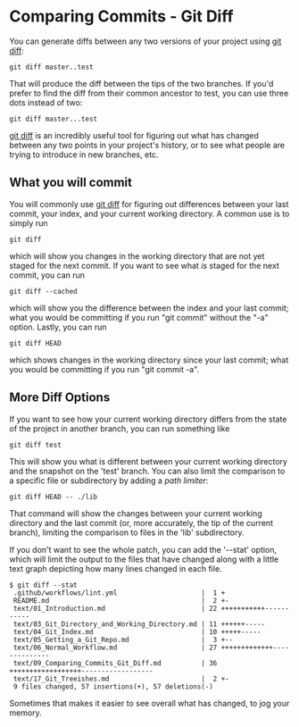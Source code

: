 # Comparing Commits - Git Diff

You can generate diffs between any two versions of your project using
[git diff](https://git-scm.com/docs/git-diff):

    git diff master..test

That will produce the diff between the tips of the two branches.  If
you'd prefer to find the diff from their common ancestor to test, you
can use three dots instead of two:

    git diff master...test

[git diff](https://git-scm.com/docs/git-diff) is an incredibly useful tool for figuring out what has
changed between any two points in your project's history, or to see what
people are trying to introduce in new branches, etc.

## What you will commit

You will commonly use [git diff](https://git-scm.com/docs/git-diff) for figuring out differences between
your last commit, your index, and your current working directory.
A common use is to simply run

    git diff

which will show you changes in the working directory that are not yet
staged for the next commit.
If you want to see what _is_ staged for the next commit, you can run

    git diff --cached

which will show you the difference between the index and your last commit;
what you would be committing if you run "git commit" without the "-a" option.
Lastly, you can run

    git diff HEAD

which shows changes in the working directory since your last commit;
what you would be committing if you run "git commit -a".

## More Diff Options

If you want to see how your current working directory differs from the state of
the project in another branch, you can run something like

    git diff test

This will show you what is different between your current working directory
and the snapshot on the 'test' branch.  You can also limit the comparison to a
specific file or subdirectory by adding a *path limiter*:

    git diff HEAD -- ./lib

That command will show the changes between your current working directory and
the last commit (or, more accurately, the tip of the current branch), limiting
the comparison to files in the 'lib' subdirectory.

If you don't want to see the whole patch, you can add the '--stat' option,
which will limit the output to the files that have changed along with a little
text graph depicting how many lines changed in each file.

    $ git diff --stat
     .github/workflows/lint.yml                     |  1 +
     README.md                                      |  2 +-
     text/01_Introduction.md                        | 22 +++++++++++-----------
     text/03_Git_Directory_and_Working_Directory.md | 11 ++++++-----
     text/04_Git_Index.md                           | 10 +++++-----
     text/05_Getting_a_Git_Repo.md                  |  3 +--
     text/06_Normal_Workflow.md                     | 27 +++++++++++++--------------
     text/09_Comparing_Commits_Git_Diff.md          | 36 ++++++++++++++++++------------------
     text/17_Git_Treeishes.md                       |  2 +-
     9 files changed, 57 insertions(+), 57 deletions(-)

Sometimes that makes it easier to see overall what has changed, to jog your memory.
